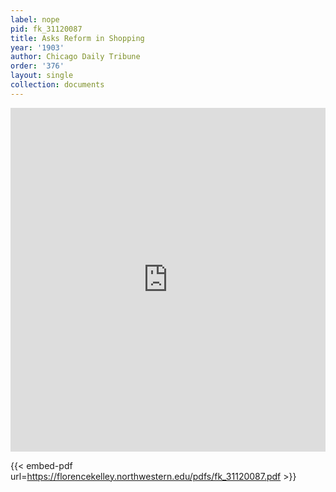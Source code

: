 ```yaml
---
label: nope
pid: fk_31120087
title: Asks Reform in Shopping
year: '1903'
author: Chicago Daily Tribune
order: '376'
layout: single
collection: documents
---
```

<iframe src="https://northwestern.app.box.com/embed/s/8qzwr4a403rpmn4irhs90eb174h24cal?sortColumn=date&view=list" width="100%" height="550" frameborder="0" allowfullscreen webkitallowfullscreen msallowfullscreen></iframe>


{{< embed-pdf url=https://florencekelley.northwestern.edu/pdfs/fk_31120087.pdf >}}